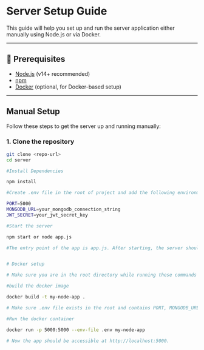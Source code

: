 # Server Setup Guide

This guide will help you set up and run the server application either manually using Node.js or via Docker.

---

## 🧾 Prerequisites

- [Node.js](https://nodejs.org/) (v14+ recommended)
- [npm](https://www.npmjs.com/)
- [Docker](https://www.docker.com/) (optional, for Docker-based setup)

---

##  Manual Setup

Follow these steps to get the server up and running manually:

### 1. Clone the repository

```bash
git clone <repo-url>
cd server

#Install Dependencies

npm install

#Create .env file in the root of project and add the following environment variables

PORT=5000
MONGODB_URL=your_mongodb_connection_string
JWT_SECRET=your_jwt_secret_key

#Start the server

npm start or node app.js

#The entry point of the app is app.js. After starting, the server should be running on http://localhost:5000


# Docker setup 

# Make sure you are in the root directory while running these commands because the Dockerfile is in the root.

#build the docker image

docker build -t my-node-app .

# Make sure .env file exists in the root and contains PORT, MONGODB_URL, and JWT_SECRET.

#Run the docker container 

docker run -p 5000:5000 --env-file .env my-node-app

# Now the app should be accessible at http://localhost:5000.







